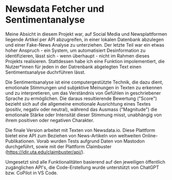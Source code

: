 # Newsdata Fetcher und Sentimentanalyse
Meine Absicht in diesem Projekt war, auf Social Media und Newsplattformen liegende Artikel per API abzugreifen, in einer lokalen Datenbank abzulegen und einer Fake-News Analyse zu unterziehen. Der letzte Teil war ein etwas hoher Anspruch - ein System, um automatisiert Desinformation zu identifizieren, lässt sich  - wenn überhaupt - nicht im Rahmen dieses Projekts realisieren. Stattdessen habe ich eine Funktion impolementiert, die Nutzer*innen für jeden in der Datrenbank abgelegten Text einen Sentimentsanalyse duchrführen lässt.

Die Sentimentsanalyse ist eine computergestützte Technik, die dazu dient, emotionale Stimmungen und subjektive Meinungen in Texten zu erkennen und zu interpretieren, um das Verständnis von Gefühlen in geschriebener Sprache zu ermöglichen. Die daraus resultierende Bewertung ("Score") bezieht sich auf die allgemeine emotionale Ausrichtung eines Textes (positiv, negativ oder neutral), während das Ausmass ("Magnitude") die emotionale Stärke oder Intensität dieser Stimmung misst, unabhängig von ihrem positiven oder negativen Charakter.

Die finale Version arbeitet mit Texten von Newsdata.io. Diese Plattform bietet eine API zum Beziehen von News-Artikeln von weltweiten Online-Publikationen. Vorab wurden Tests aufgrund Daten von Mastodon durchgeführt, sowie mit der Plattform Claimbuster (https://idir.uta.edu/claimbuster/api/).

Umgesetzt sind alle Funktionalitäten basierend auf den jeweiligen öffentlich zugänglichen API's, die Code-Erstellung wurde unterstützt von ChatGPT bzw. CoPilot in VS Code.
